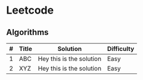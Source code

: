 # Leetcode

## Algorithms

| #  | Title |Solution|Difficulty
| ------------- | ------------- |------------- |------------- |
| 1  | ABC  |Hey this is the solution|Easy
| 2  | XYZ  |Hey this is the solution|Easy
